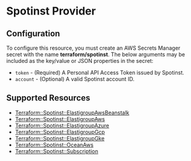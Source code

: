# Spotinst Provider

## Configuration

To configure this resource, you must create an AWS Secrets Manager secret with the name **terraform/spotinst**. The below arguments may be included as the key/value or JSON properties in the secret:

* `token` - (Required) A Personal API Access Token issued by Spotinst.
* `account` - (Optional) A valid Spotinst account ID.


## Supported Resources

* [Terraform::Spotinst::ElastigroupAwsBeanstalk](ElastigroupAwsBeanstalk.md)
* [Terraform::Spotinst::ElastigroupAws](ElastigroupAws.md)
* [Terraform::Spotinst::ElastigroupAzure](ElastigroupAzure.md)
* [Terraform::Spotinst::ElastigroupGcp](ElastigroupGcp.md)
* [Terraform::Spotinst::ElastigroupGke](ElastigroupGke.md)
* [Terraform::Spotinst::OceanAws](OceanAws.md)
* [Terraform::Spotinst::Subscription](Subscription.md)